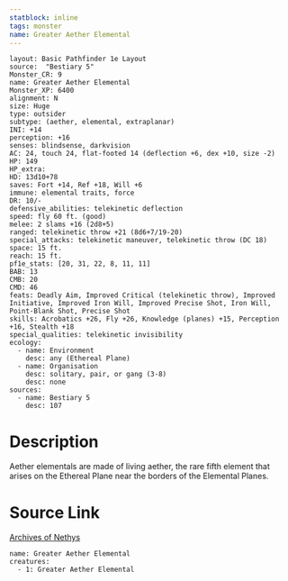 ```yaml
---
statblock: inline
tags: monster
name: Greater Aether Elemental
---
```

```statblock
layout: Basic Pathfinder 1e Layout
source:  "Bestiary 5"
Monster_CR: 9
name: Greater Aether Elemental
Monster_XP: 6400
alignment: N
size: Huge
type: outsider
subtype: (aether, elemental, extraplanar)
INI: +14
perception: +16
senses: blindsense, darkvision
AC: 24, touch 24, flat-footed 14 (deflection +6, dex +10, size -2)
HP: 149
HP_extra: 
HD: 13d10+78
saves: Fort +14, Ref +18, Will +6
immune: elemental traits, force
DR: 10/-
defensive_abilities: telekinetic deflection
speed: fly 60 ft. (good)
melee: 2 slams +16 (2d8+5)
ranged: telekinetic throw +21 (8d6+7/19-20)
special_attacks: telekinetic maneuver, telekinetic throw (DC 18)
space: 15 ft.
reach: 15 ft.
pf1e_stats: [20, 31, 22, 8, 11, 11]
BAB: 13
CMB: 20
CMD: 46
feats: Deadly Aim, Improved Critical (telekinetic throw), Improved Initiative, Improved Iron Will, Improved Precise Shot, Iron Will, Point-Blank Shot, Precise Shot
skills: Acrobatics +26, Fly +26, Knowledge (planes) +15, Perception +16, Stealth +18
special_qualities: telekinetic invisibility
ecology:
  - name: Environment
    desc: any (Ethereal Plane)
  - name: Organisation
    desc: solitary, pair, or gang (3-8)
    desc: none
sources:
  - name: Bestiary 5
    desc: 107
```
# Description
Aether elementals are made of living aether, the rare fifth element that arises on the Ethereal Plane near the borders of the Elemental Planes.
# Source Link
[Archives of Nethys](https://aonprd.com/MonsterDisplay.aspx?ItemName=Greater%20Aether%20Elemental)
```encounter-table
name: Greater Aether Elemental
creatures:
  - 1: Greater Aether Elemental
```

